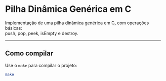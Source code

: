 # Pilha Dinâmica Genérica em C

Implementação de uma pilha dinâmica genérica em C, com operações básicas:  
push, pop, peek, isEmpty e destroy.

---

## Como compilar

Use o `make` para compilar o projeto:

```bash
make

